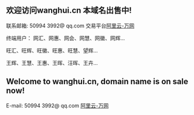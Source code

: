 ## 欢迎访问wanghui.cn 本域名出售中!

联系邮箱: 50994 3992@ qq.com 交易平台[阿里云-万网](https://wanwang.aliyun.com/nametrade/detail/online.html?spm=5176.8076989.763973.14.6c61109c8RuSOW&domainName=wanghui.cn&orgType=undefined&productType=2&token=check-web-hichina-com:to050tgi9d5khndj0d3ivhvzeehdwvlo)

终端用户：
网汇、网惠、网会、网慧、网徽、网辉...

旺汇、旺辉、旺徽、旺惠、旺慧、望辉...

王辉、王慧、王惠、王晖、汪晖、王卉...







## Welcome to wanghui.cn, domain name is on sale now!

E-mail: 50994 3992@ qq.com [阿里云-万网](https://wanwang.aliyun.com/nametrade/detail/online.html?spm=5176.8076989.763973.14.6c61109c8RuSOW&domainName=wanghui.cn&orgType=undefined&productType=2&token=check-web-hichina-com:to050tgi9d5khndj0d3ivhvzeehdwvlo)
